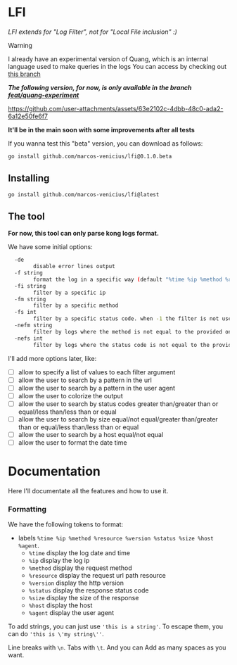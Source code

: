 # LFI

_LFI extends for "Log Filter", not for "Local File inclusion" :)_

> [!WARNING]
> I already have an experimental version of Quang, which is an internal language used to make queries in the logs
> You can access by checking out [this branch](https://github.com/marcos-venicius/lfi/tree/feat/quang-experiment)

_**The following version, for now, is only available in the branch [feat/quang-experiment](https://github.com/marcos-venicius/lfi/tree/feat/quang-experiment)**_

https://github.com/user-attachments/assets/63e2102c-4dbb-48c0-ada2-6a12e50fe6f7

**It'll be in the main soon with some improvements after all tests**

If you wanna test this "beta" version, you can download as follows:

```bash
go install github.com/marcos-venicius/lfi@0.1.0.beta
```

## Installing

```bash
go install github.com/marcos-venicius/lfi@latest
```

## The tool

**For now, this tool can only parse kong logs format.**

We have some initial options:

```bash
  -de
        disable error lines output
  -f string
        format the log in a specific way (default "%time %ip %method %resource %version %status %size %host %agent")
  -fi string
        filter by a specific ip
  -fm string
        filter by a specific method
  -fs int
        filter by a specific status code. when -1 the filter is not used (default -1)
  -nefm string
        filter by logs where the method is not equal to the provided one
  -nefs int
        filter by logs where the status code is not equal to the provided one. when -1 the filter is not used (default -1)
```

I'll add more options later, like:

- [ ] allow to specify a list of values to each filter argument
- [ ] allow the user to search by a pattern in the url
- [ ] allow the user to search by a pattern in the user agent
- [ ] allow the user to colorize the output
- [ ] allow the user to search by status codes greater than/greater than or equal/less than/less than or equal
- [ ] allow the user to search by size equal/not equal/greater than/greater than or equal/less than/less than or equal
- [ ] allow the user to search by a host equal/not equal
- [ ] allow the user to format the date time

# Documentation

Here I'll documentate all the features and how to use it.


### Formatting

We have the following tokens to format:

- labels `%time %ip %method %resource %version %status %size %host %agent`.
    - `%time` display the log date and time
    - `%ip` display the log ip
    - `%method` display the request method
    - `%resource` display the request url path resource
    - `%version` display the http version
    - `%status` display the response status code
    - `%size` display the size of the response
    - `%host` display the host
    - `%agent` display the user agent

To add strings, you can just use `'this is a string'`. To escape them, you can do `'this is \'my string\''`.


Line breaks with `\n`. Tabs with `\t`. And you can Add as many spaces as you want.
